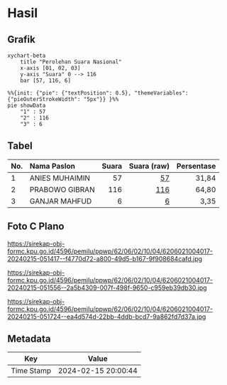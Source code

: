 # Hasil

## Grafik

```mermaid
xychart-beta
    title "Perolehan Suara Nasional"
    x-axis [01, 02, 03]
    y-axis "Suara" 0 --> 116
    bar [57, 116, 6]
```

```mermaid
%%{init: {"pie": {"textPosition": 0.5}, "themeVariables": {"pieOuterStrokeWidth": "5px"}} }%%
pie showData
    "1" : 57
    "2" : 116
    "3" : 6
```

## Tabel

| No. | Nama Paslon    | Suara | Suara (raw) | Persentase |
|:--- |:-------------- | -----:| -----------:| ----------:|
| 1   | ANIES MUHAIMIN | 57    | [57][p-1]   | 31,84      |
| 2   | PRABOWO GIBRAN | 116   | [116][p-2]  | 64,80      |
| 3   | GANJAR MAHFUD  | 6     | [6][p-3]    | 3,35       |


[p-1]: https://github.com/gigit-pemilu/pemilu-2024/blob/main/pilpres/hitung-suara/sub/62-kalimantan-tengah/sub/06-katingan/sub/02-katingan-hilir/sub/1004-kasongan-lama/sub/017-tps/sub/paslon-1.txt
[p-2]: https://github.com/gigit-pemilu/pemilu-2024/blob/main/pilpres/hitung-suara/sub/62-kalimantan-tengah/sub/06-katingan/sub/02-katingan-hilir/sub/1004-kasongan-lama/sub/017-tps/sub/paslon-2.txt
[p-3]: https://github.com/gigit-pemilu/pemilu-2024/blob/main/pilpres/hitung-suara/sub/62-kalimantan-tengah/sub/06-katingan/sub/02-katingan-hilir/sub/1004-kasongan-lama/sub/017-tps/sub/paslon-3.txt

## Foto C Plano

https://sirekap-obj-formc.kpu.go.id/4596/pemilu/ppwp/62/06/02/10/04/6206021004017-20240215-051417--f4770d72-a800-49d5-b167-9f908684cafd.jpg

https://sirekap-obj-formc.kpu.go.id/4596/pemilu/ppwp/62/06/02/10/04/6206021004017-20240215-051556--2a5b4309-007f-498f-9650-c959eb39db30.jpg

https://sirekap-obj-formc.kpu.go.id/4596/pemilu/ppwp/62/06/02/10/04/6206021004017-20240215-051724--ea4d574d-22bb-4ddb-bcd7-9a862fd7d37a.jpg


## Metadata

| Key        | Value               |
| ---------- | ------------------- |
| Time Stamp | 2024-02-15 20:00:44 |



